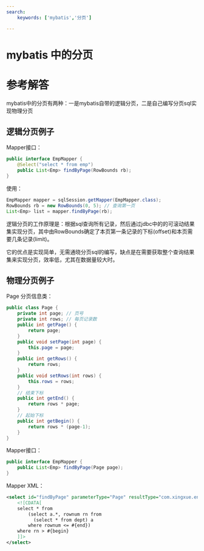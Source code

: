 ```yaml
---
search:
    keywords: ['mybatis','分页']

---
```



# mybatis 中的分页

# 参考解答

mybatis中的分页有两种：一是mybatis自带的逻辑分页，二是自己编写分页sql实现物理分页

## 逻辑分页例子

Mapper接口：
```java
public interface EmpMapper {
	@Select("select * from emp")
	public List<Emp> findByPage(RowBounds rb);
}
```
使用：
```java
EmpMapper mapper = sqlSession.getMapper(EmpMapper.class);
RowBounds rb = new RowBounds(0, 5); // 查询第一页
List<Emp> list = mapper.findByPage(rb);
```

逻辑分页的工作原理是：根据sql查询所有记录，然后通过jdbc中的的可滚动结果集实现分页，其中由RowBounds确定了本页第一条记录的下标(offset)和本页需要几条记录(limit)。

它的优点是实现简单，无需通晓分页sql的编写，缺点是在需要获取整个查询结果集来实现分页，效率低，尤其在数据量较大时。

## 物理分页例子
Page 分页信息类：

```java
public class Page {	
	private int page; // 页号	
	private int rows; // 每页记录数
	public int getPage() {
		return page;
	}
	public void setPage(int page) {
		this.page = page;
	}
	public int getRows() {
		return rows;
	}
	public void setRows(int rows) {
		this.rows = rows;
	}
	// 结束下标
	public int getEnd() {
		return rows * page;
	}	
	// 起始下标
	public int getBegin() {
		return rows * (page-1);
	}
}
```

Mapper接口：
```java
public interface EmpMapper {
	public List<Emp> findByPage(Page page);
}
```

Mapper XML：
```xml
<select id="findByPage" parameterType="Page" resultType="com.xingxue.entity.Dept">
	<![CDATA[
	select * from 
		(select a.*, rownum rn from 
		  (select * from dept) a
		where rownum <= #{end})
	where rn > #{begin}	
	]]>
</select>
```
